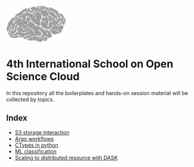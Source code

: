 ![](./imgs/logo-1633704129.png)
# 4th International School on Open Science Cloud

In this repository all the boilerplates and hands-on session material will be collected by topics.

## Index

- [S3 storage interaction](./material/01-storage/storage_ex.ipynb)
- [Argo workflows](./material/02-argo-workflows/argo_ex.ipynb)
- [CTypes in python](material/03-pandas/CfromPython.ipynb)
- [ML classification](material/04-ML/)
- [Scaling to distributed resource with DASK](material/05-dask/)